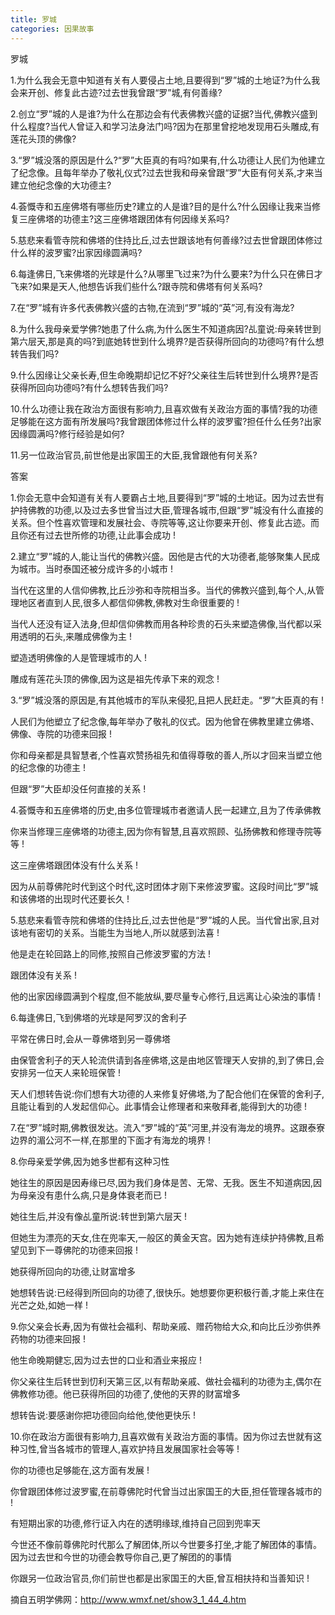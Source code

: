 ```yaml
---
title: 罗城
categories: 因果故事
---
```


	   
罗城

1.为什么我会无意中知道有关有人要侵占土地,且要得到“罗”城的土地证?为什么我会来开创、修复此古迹?过去世我曾跟“罗”城,有何善缘?

2.创立“罗”城的人是谁?为什么在那边会有代表佛教兴盛的证据?当代,佛教兴盛到什么程度?当代人曾证入和学习法身法门吗?因为在那里曾挖地发现用石头雕成,有莲花头顶的佛像?

3.“罗”城没落的原因是什么?“罗”大臣真的有吗?如果有,什么功德让人民们为他建立了纪念像。且每年举办了敬礼仪式?过去世我和母亲曾跟“罗”大臣有何关系,才来当建立他纪念像的大功德主?

4.荟慨寺和五座佛塔有哪些历史?建立的人是谁?目的是什么?什么因缘让我来当修复三座佛塔的功德主?这三座佛塔跟团体有何因缘关系吗?

5.慈悲来看管寺院和佛塔的住持比丘,过去世跟该地有何善缘?过去世曾跟团体修过什么样的波罗蜜?出家因缘圆满吗?

6.每逢佛日,飞来佛塔的光球是什么?从哪里飞过来?为什么要来?为什么只在佛日才飞来?如果是天人,他想告诉我们些什么?跟寺院和佛塔有何关系吗?

7.在“罗”城有许多代表佛教兴盛的古物,在流到“罗”城的“英”河,有没有海龙?

8.为什么我母亲爱学佛?她患了什么病,为什么医生不知道病因?乩童说:母亲转世到第六层天,那是真的吗?到底她转世到什么境界?是否获得所回向的功德吗?有什么想转告我们吗?

9.什么因缘让父亲长寿,但生命晚期却记忆不好?父亲往生后转世到什么境界?是否获得所回向功德吗?有什么想转告我们吗?

10.什么功德让我在政治方面很有影响力,且喜欢做有关政治方面的事情?我的功德足够能在这方面有所发展吗?我曾跟团体修过什么样的波罗蜜?担任什么任务?出家因缘圆满吗?修行经验是如何?

11.另一位政治官员,前世他是出家国王的大臣,我曾跟他有何关系?

答案

1.你会无意中会知道有关有人要霸占土地,且要得到“罗”城的土地证。因为过去世有护持佛教的功德,以及过去多世曾当过大臣,管理各城市,但跟“罗”城没有什么直接的关系。但个性喜欢管理和发展社会、寺院等等,这让你要来开创、修复此古迹。而且你还有过去世所修的功德,让此事会成功 !

2.建立“罗”城的人,能让当代的佛教兴盛。因他是古代的大功德者,能够聚集人民成为城市。当时泰国还被分成许多的小城市 !

当代在这里的人信仰佛教,比丘沙弥和寺院相当多。当代的佛教兴盛到,每个人,从管理地区者直到人民,很多人都信仰佛教,佛教对生命很重要的 !

当代人还没有证入法身,但却信仰佛教而用各种珍贵的石头来塑造佛像,当代都以采用透明的石头,来雕成佛像为主 !

塑造透明佛像的人是管理城市的人 !

雕成有莲花头顶的佛像,因为这是祖先传承下来的观念 !

3.“罗”城没落的原因是,有其他城市的军队来侵犯,且把人民赶走。“罗”大臣真的有 !

人民们为他塑立了纪念像,每年举办了敬礼的仪式。因为他曾在佛教里建立佛塔、佛像、寺院的功德来回报 !

你和母亲都是具智慧者,个性喜欢赞扬祖先和值得尊敬的善人,所以才回来当塑立他的纪念像的功德主 !

但跟“罗”大臣却没任何直接的关系 !

4.荟慨寺和五座佛塔的历史,由多位管理城市者邀请人民一起建立,且为了传承佛教

你来当修理三座佛塔的功德主,因为你有智慧,且喜欢照顾、弘扬佛教和修理寺院等等 !

这三座佛塔跟团体没有什么关系 !

因为从前尊佛陀时代到这个时代,这时团体才刚下来修波罗蜜。这段时间比“罗”城和该佛塔的出现时代还要长久 !

5.慈悲来看管寺院和佛塔的住持比丘,过去世他是“罗”城的人民。当代曾出家,且对该地有密切的关系。当能生为当地人,所以就感到法喜 !

他是走在轮回路上的同修,按照自己修波罗蜜的方法 !

跟团体没有关系 !

他的出家因缘圆满到个程度,但不能放纵,要尽量专心修行,且远离让心染浊的事情 !

6.每逢佛日,飞到佛塔的光球是阿罗汉的舍利子

平常在佛日时,会从一尊佛塔到另一尊佛塔

由保管舍利子的天人轮流供请到各座佛塔,这是由地区管理天人安排的,到了佛日,会安排另一位天人来轮班保管 !

天人们想转告说:你们想有大功德的人来修复好佛塔,为了配合他们在保管的舍利子,且能让看到的人发起信仰心。此事情会让修理者和来敬拜者,能得到大的功德 !

7.在“罗”城时期,佛教很发达。流入“罗”城的“英”河里,并没有海龙的境界。这跟泰寮边界的湄公河不一样,在那里的下面才有海龙的境界 !

8.你母亲爱学佛,因为她多世都有这种习性

她往生的原因是因寿缘已尽,因为我们身体是苦、无常、无我。医生不知道病因,因为母亲没有患什么病,只是身体衰老而已 !

她往生后,并没有像乩童所说:转世到第六层天 !

但她生为漂亮的天女,住在兜率天,一般区的黄金天宫。因为她有连续护持佛教,且希望见到下一尊佛陀的功德来回报 !

她获得所回向的功德,让财富增多

她想转告说:已经得到所回向的功德了,很快乐。她想要你更积极行善,才能上来住在光芒之处,如她一样 !

9.你父亲会长寿,因为有做社会福利、帮助亲戚、赠药物给大众,和向比丘沙弥供养药物的功德来回报 !

他生命晚期健忘,因为过去世的口业和酒业来报应 !

你父亲往生后转世到忉利天第三区,以有帮助亲戚、做社会福利的功德为主,偶尔在佛教修功德。他已获得所回的功德了,使他的天界的财富增多

想转告说:要感谢你把功德回向给他,使他更快乐 !

10.你在政治方面很有影响力,且喜欢做有关政治方面的事情。因为你过去世就有这种习性,曾当各城市的管理人,喜欢护持且发展国家社会等等 !

你的功德也足够能在,这方面有发展 !

你曾跟团体修过波罗蜜,在前尊佛陀时代曾当过出家国王的大臣,担任管理各城市的 !

有短期出家的功德,修行证入内在的透明缘球,维持自己回到兜率天

今世还不像前尊佛陀时代那么了解团体,所以今世要多打坐,才能了解团体的事情。因为过去世和今世的功德会教导你自己,更了解团的的事情

你跟另一位政治官员,你们前世也都是出家国王的大臣,曾互相扶持和当善知识 !

摘自五明学佛网：http://www.wmxf.net/show3_1_44_4.htm